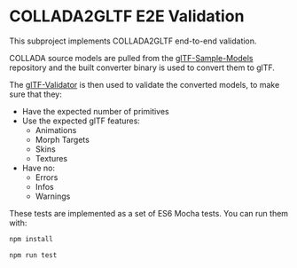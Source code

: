# COLLADA2GLTF E2E Validation
This subproject implements COLLADA2GLTF end-to-end validation.

COLLADA source models are pulled from the
[glTF-Sample-Models](https://github.com/KhronosGroup/glTF-Sample-Models)
repository and the built converter binary is used to convert them to glTF.

The
[glTF-Validator](https://github.com/KhronosGroup/glTF-Validator)
is then used to validate the converted models, to make sure that they:
 * Have the expected number of primitives
 * Use the expected glTF features:
   * Animations
   * Morph Targets
   * Skins
   * Textures
 * Have no:
   * Errors
   * Infos
   * Warnings

These tests are implemented as a set of ES6 Mocha tests. You can run them
with:

```bash
npm install

npm run test
```
